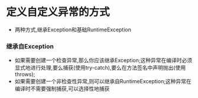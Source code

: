 # 定义自定义异常的方式
  - 两种方式,继承Exception和基础RuntimeException

  ### 继承自Exception
  - 如果需要创建一个检查异常,那么你应该继承Exception;这种异常在编译时必须显式地进行处理,要么捕获(使用try-catch),要么在方法签名中声明抛出(使用
  throws);
  - 如果需要创建一个非检查性异常,则可以继承自RuntimeException;这种异常在编译时不需要强制捕获,可以选择性地捕获